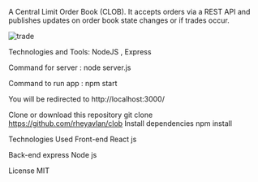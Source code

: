 A Central Limit Order Book (CLOB). It accepts orders via a REST API and publishes updates on order book state changes or if trades occur.

![trade](https://user-images.githubusercontent.com/16959405/151068897-f05ff466-c359-48cb-bcd3-a978509c841d.jpeg)

Technologies and Tools:
NodeJS , Express

Command for server : node server.js

Command to run app : npm start

You will be redirected to http://localhost:3000/

Clone or download this repository
git clone https://github.com/rheyavlan/clob
Install dependencies
npm install


Technologies Used
Front-end
React js

Back-end
express
Node js


License
MIT
